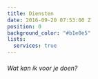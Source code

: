 ```yaml
---
title: Diensten
date: 2016-09-20 07:53:00 Z
position: 0
background_color: "#b1e0e5"
lists:
  services: true
---
```


###### Wat kan ik voor je doen?